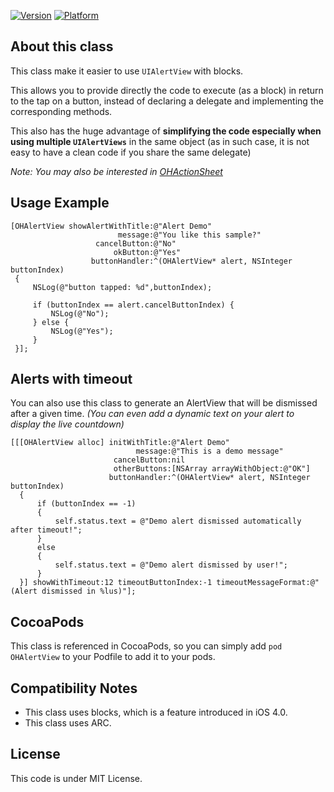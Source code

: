 [![Version](http://cocoapod-badges.herokuapp.com/v/OHAlertView/badge.png)](http://cocoadocs.org/docsets/OHAlertView)
[![Platform](http://cocoapod-badges.herokuapp.com/p/OHAlertView/badge.png)](http://cocoadocs.org/docsets/OHAlertView)


## About this class

This class make it easier to use `UIAlertView` with blocks.

This allows you to provide directly the code to execute (as a block) in return to the tap on a button,
instead of declaring a delegate and implementing the corresponding methods.

This also has the huge advantage of **simplifying the code especially when using multiple `UIAlertViews`** in the same object (as in such case, it is not easy to have a clean code if you share the same delegate)

_Note: You may also be interested in [OHActionSheet](https://github.com/AliSoftware/OHActionSheet)_

## Usage Example

    [OHAlertView showAlertWithTitle:@"Alert Demo"
                            message:@"You like this sample?"
                       cancelButton:@"No"
                           okButton:@"Yes"
                      buttonHandler:^(OHAlertView* alert, NSInteger buttonIndex)
     {
         NSLog(@"button tapped: %d",buttonIndex);
     
         if (buttonIndex == alert.cancelButtonIndex) {
             NSLog(@"No");
         } else {
             NSLog(@"Yes");
         }
     }];
     
## Alerts with timeout

You can also use this class to generate an AlertView that will be dismissed after a given time.
_(You can even add a dynamic text on your alert to display the live countdown)_

    [[[OHAlertView alloc] initWithTitle:@"Alert Demo"
                                message:@"This is a demo message"
                           cancelButton:nil
                           otherButtons:[NSArray arrayWithObject:@"OK"]
                          buttonHandler:^(OHAlertView* alert, NSInteger buttonIndex)
      {
          if (buttonIndex == -1)
          {
              self.status.text = @"Demo alert dismissed automatically after timeout!";
          }
          else
          {
              self.status.text = @"Demo alert dismissed by user!";
          }
      }] showWithTimeout:12 timeoutButtonIndex:-1 timeoutMessageFormat:@"(Alert dismissed in %lus)"];

## CocoaPods

This class is referenced in CocoaPods, so you can simply add `pod OHAlertView` to your Podfile to add it to your pods.

## Compatibility Notes

* This class uses blocks, which is a feature introduced in iOS 4.0.
* This class uses ARC.

## License

This code is under MIT License.
